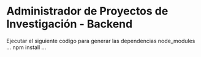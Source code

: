 # Administrador de Proyectos de Investigación - Backend

Ejecutar el siguiente codigo para generar las dependencias node_modules
...
npm install 
...
